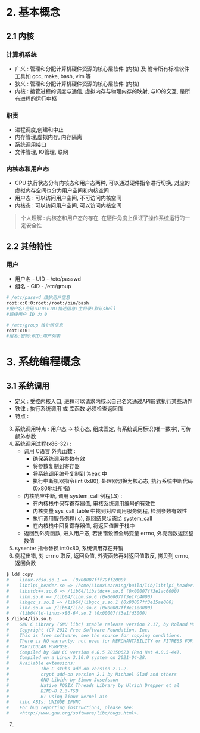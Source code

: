 # 2. 基本概念
## 2.1 内核
### 计算机系统
- 广义 : 管理和分配计算机硬件资源的核心层软件 (内核) 及 附带所有标准软件工具如 gcc, make,  bash, vim 等
- 狭义 : 管理和分配计算机硬件资源的核心层软件 (内核)
- 内核 : 接管进程的调度与通信, 虚拟内存与物理内存的映射, 与IO的交互, 是所有进程的运行中枢 

### 职责
- 进程调度,创建和中止
- 内存管理,虚拟内存, 内存隔离
- 系统调用接口
- 文件管理, IO管理, 联网

### 内核态和用户态
- CPU 执行状态分有内核态和用户态两种, 可以通过硬件指令进行切换, 对应的虚拟内存空间也分为用户空间和内核空间
- 用户态 : 可以访问用户空间, 不可访问内核空间
- 内核态 : 可以访问用户空间, 可以访问内核空间
> 个人理解 : 内核态和用户态的存在, 在硬件角度上保证了操作系统运行的一定安全性

## 2.2 其他特性
### 用户
- 用户名 - UID - /etc/passwd
- 组名 - GID - /etc/group
```bash
# /etc/passwd 维护用户信息
root:x:0:0:root:/root:/bin/bash
#用户名:密码:UID:GID:描述信息:主目录:默认shell 
#超级用户 ID 为 0

# /etc/group 维护组信息
root:x:0:
#组名:密码:GID:用户列表
```
 


# 3. 系统编程概念
## 3.1 系统调用
- 定义 : 受控内核入口, 进程可以请求内核以自己名义通过API形式执行某些动作 
- 铁律 : 执行系统调用 或 库函数 必须检查返回值
- 特点 : 
3. 系统调用特点 : 用户态 -> 核心态, 组成固定, 有系统调用标识(唯一数字), 可传额外参数
4. 系统调用过程(x86-32) : 
    - 调用 C语言 外壳函数 : 
       - 确保系统调用参数有效
       - 将参数复制到寄存器
       - 将系统调用编号复制到 %eax 中
       - 执行中断机器指令(int 0x80), 处理器切换为核心态, 执行系统中断代码 (0x80地址所指)
    - 内核响应中断, 调用 system_call 例程(.S) :
       - 在内核栈中保存寄存器值, 审核系统调用编号的有效性 
       - 内核变量 sys_call_table 中找到对应调用服务例程, 检测参数有效性
       - 执行调用服务例程(.c), 返回结果状态给 system_call
       - 在内核栈中回复寄存器值, 将返回值置于栈中
    - 返回到外壳函数, 进入用户态, 若出错设置全局变量 errno, 外壳函数返回整数值
5. sysenter 指令替换 int0x80, 系统调用存在开销
6. 例程出错, 对 errno 取反, 返回负值, 外壳函数再对返回值取反, 拷贝到 errno, 返回负数
```bash
$ ldd copy
#    linux-vdso.so.1 =>  (0x00007fff79ff2000)
#    libtlpi_header.so => /home/LinuxLearning/build/lib/libtlpi_header.so (0x00007ff3e1dce000)
#    libstdc++.so.6 => /lib64/libstdc++.so.6 (0x00007ff3e1ac6000)
#    libm.so.6 => /lib64/libm.so.6 (0x00007ff3e17c4000)
#    libgcc_s.so.1 => /lib64/libgcc_s.so.1 (0x00007ff3e15ae000)
#    libc.so.6 => /lib64/libc.so.6 (0x00007ff3e11e0000)
#    /lib64/ld-linux-x86-64.so.2 (0x00007ff3e1fd3000)
$ /lib64/lib.so.6 
#    GNU C Library (GNU libc) stable release version 2.17, by Roland McGrath et al.
#    Copyright (C) 2012 Free Software Foundation, Inc.
#    This is free software; see the source for copying conditions.
#    There is NO warranty; not even for MERCHANTABILITY or FITNESS FOR A
#    PARTICULAR PURPOSE.
#    Compiled by GNU CC version 4.8.5 20150623 (Red Hat 4.8.5-44).
#    Compiled on a Linux 3.10.0 system on 2021-04-28.
#    Available extensions:
#            The C stubs add-on version 2.1.2.
#            crypt add-on version 2.1 by Michael Glad and others
#            GNU Libidn by Simon Josefsson
#            Native POSIX Threads Library by Ulrich Drepper et al
#            BIND-8.2.3-T5B
#            RT using linux kernel aio
#    libc ABIs: UNIQUE IFUNC
#    For bug reporting instructions, please see:
#    <http://www.gnu.org/software/libc/bugs.html>.
```
7. 
     
     